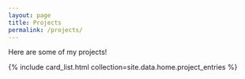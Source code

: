 ```yaml
---
layout: page
title: Projects
permalink: /projects/
---
```


Here are some of my projects!

{% include card_list.html collection=site.data.home.project_entries %}
